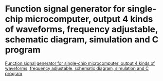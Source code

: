 # Function signal generator for single-chip microcomputer, output 4 kinds of waveforms, frequency adjustable, schematic diagram, simulation and C program
[Function signal generator for single-chip microcomputer, output 4 kinds of waveforms, frequency adjustable, schematic diagram, simulation and C program](https://aiwithcloud.com/2022/09/15/function_signal_generator_for_single_chip_microcomputer_output_4_kinds_of_waveforms_frequency_adjustable_schematic_diagram_simulation_and_c_program/)